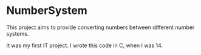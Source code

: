 # NumberSystem
This project aims to provide converting numbers between different number systems.

It was my first IT project. I wrote this code in C, when I was 14.
